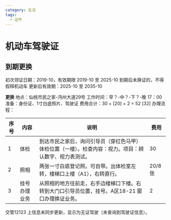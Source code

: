 ```yaml
---
category: 生活
tags:
  - 证件
---
```

# 机动车驾驶证

## 到期更换
初次领证日期：2019-10，有效期限 2019-10 至 2025-10
到期后未换证的，不得假释机动车
更新后有效期：2025-10 至 2035-10

**更换**
地点：仙桃市民之家-沔州大道29号
工作时间：早？-中？-下？-晚 17：00
准备：身份证、1寸白底照片、驾驶证
费用合计：30 + \[20] + 2 = 52 \[32]
办理流程：

| 序号  | 内容     | 说明                                                  | 费用    |
| --- | ------ | --------------------------------------------------- | ----- |
| 1   | 体检     | 到达市民之家后，询问引导员（穿红色马甲）体检位置（一楼）。检查内容：视力。项目：辨认数字、视力表测试。 | 30    |
| 2   | 照相     | 两张一寸白底登记照。可自带。出体检室左转，楼梯口上楼（A1），右转直行。                | 20/8张 |
| 3   | 挂号办理业务 | 从照相的地方往前走，右手边楼梯口下楼。右转到大门口引导员位置，挂号。A区18-21 窗口办理换证业务。 | 2     |

交管12123 上信息未同步更新，显示为无证驾驶（未查询到驾驶证信息）。

